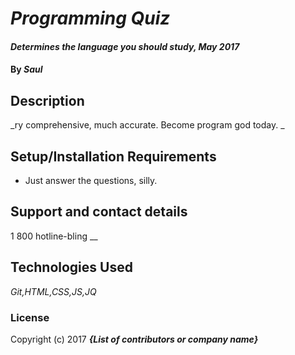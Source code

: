 # _Programming Quiz_

#### _Determines the language you should study, May 2017_

#### By _Saul_

## Description

_ry comprehensive, much accurate. Become program god today. _

## Setup/Installation Requirements

* Just answer the questions, silly.


## Support and contact details
1 800 hotline-bling
__
## Technologies Used

_Git,HTML,CSS,JS,JQ_

### License

Copyright (c) 2017 **_{List of contributors or company name}_**
